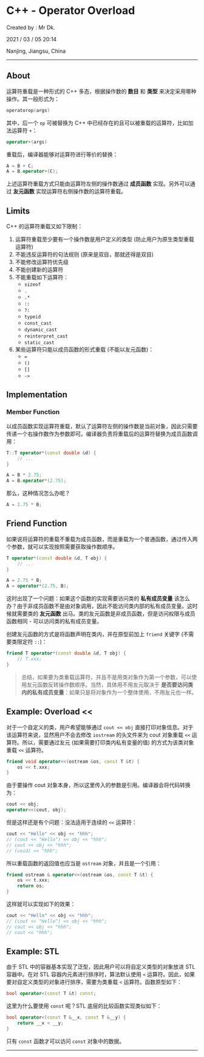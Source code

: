 # C++ - Operator Overload

Created by : Mr Dk.

2021 / 03 / 05 20:14

Nanjing, Jiangsu, China

---

## About

运算符重载是一种形式的 C++ 多态，根据操作数的 **数目** 和 **类型** 来决定采用哪种操作。其一般形式为：

```c++
operatorop(args)
```

其中，后一个 `op` 可被替换为 C++ 中已经存在的且可以被重载的运算符，比如加法运算符 `+`：

```c++
operator+(args)
```

重载后，编译器能够对运算符进行等价的替换：

```c++
A = B + C;
A = B.operator+(C);
```

上述运算符重载方式只能由运算符左侧的操作数通过 **成员函数** 实现。另外可以通过 **友元函数** 实现运算符右侧操作数的运算符重载。

## Limits

C++ 的运算符重载又如下限制：

1. 运算符重载至少要有一个操作数是用户定义的类型 (防止用户为原生类型重载运算符)
2. 不能违反运算符的句法规则 (原来是双目，那就还得是双目)
3. 不能修改运算符优先级
4. 不能创建新的运算符
5. 不能重载如下运算符：
    * `sizeof`
    * `.`
    * `.*`
    * `::`
    * `?:`
    * `typeid`
    * `const_cast`
    * `dynamic_cast`
    * `reinterpret_cast`
    * `static_cast`
6. 某些运算符只能以成员函数的形式重载 (不能以友元函数)：
    * `=`
    * `()`
    * `[]`
    * `->`

## Implementation

### Member Function

以成员函数实现运算符重载，默认了运算符左侧的操作数是当前对象，因此只需要传递一个右操作数作为参数即可。编译器负责将重载后的运算符替换为成员函数调用：

```c++
T::T operator*(const double &d) {
    // ...
}
```

```c++
A = B * 2.75;
A = B.operator*(2.75);
```

那么，这种情况怎么办呢？

```c++
A = 2.75 * B;
```

## Friend Function

如果说将运算符的重载不重载为成员函数，而是重载为一个普通函数，通过传入两个参数，就可以实现按照需要获取操作数顺序。

```c++
T operator*(const double &d, T obj) {
    // ...
}
```

```c++
A = 2.75 * B;
A = operator*(2.75, B);
```

这时出现了一个问题：如果这个函数的实现需要访问类的 **私有成员变量** 该怎么办？由于非成员函数不是由对象调用，因此不能访问类内部的私有成员变量。这时候就需要类的 **友元函数** 出马。类的友元函数是非成员函数，但是访问权限与成员函数相同 - 可以访问类的私有成员变量。

创建友元函数的方式是将函数声明在类内，并在原型前加上 `friend` 关键字 (不需要类限定符 `::`)：

```c++
friend T operator*(const double &d, T obj) {
    // T.xxx;
}
```

> 总结，如果要为类重载运算符，并且不是用类对象作为第一个参数，可以使用友元函数反转操作数顺序。当然，具体用不用友元取决于 **是否要访问类内的私有成员变量**：如果只是将对象作为一个整体使用，不用友元也一样。

## Example: Overload <<

对于一个自定义的类，用户希望能够通过 `cout << obj` 直接打印对象信息。对于该运算符来说，显然用户不会去修改 `iostream` 的头文件来为 cout 对象重载 `<<` 运算符。所以，需要通过友元 (如果需要打印类内私有变量的值) 的方式为该类对象重载 `<<` 运算符。

```c++
friend void operator<<(ostream &os, const T &t) {
    os << t.xxx;
}
```

由于要操作 cout 对象本身，所以这里传入的参数是引用。编译器会将代码转换为：

```c++
cout << obj;
operator<<(cout, obj);
```

但是这样还是有个问题：没法适用于连续的 `<<` 运算符：

```c++
cout << "Hello" << obj << "hhh";
// (cout << "Hello") << obj << "hhh";
// cout << obj << "hhh";
// (void) << "hhh";
```

所以重载函数的返回值也应当是 `ostream` 对象，并且是一个引用：

```c++
friend ostream & operator<<(ostream &os, const T &t) {
    os << t.xxx;
    return os;
}
```

这样就可以实现如下的效果：

```c++
cout << "Hello" << obj << "hhh";
// (cout << "Hello") << obj << "hhh";
// cout << obj << "hhh";
// cout << "hhh";
```

## Example: STL

由于 STL 中的容器基本实现了泛型，因此用户可以将自定义类型的对象放进 STL 容器中。在对 STL 容器内元素进行排序时，算法默认使用 `<` 运算符。因此，如果要对自定义类型的对象进行排序，需要为类重载 `<` 运算符。函数原型如下：

```c++
bool operator<(const T &t) const;
```

这里为什么要使用 `const` 呢？STL 底层的比较函数实现类似如下：

```c++
bool operator<(const T &__x, const T &__y) {
    return __x < __y;
}
```

只有 `const` 函数才可以访问 `const` 对象中的数据。

---

